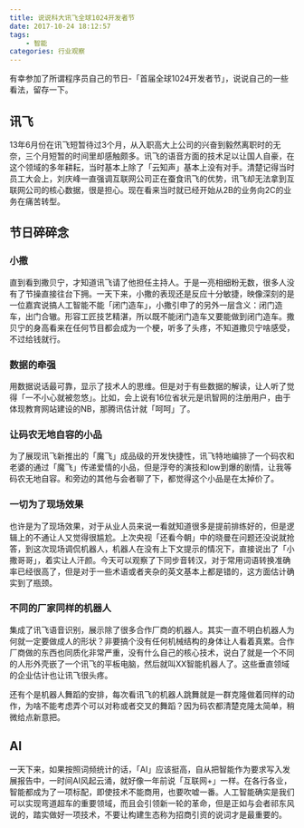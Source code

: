 ```yaml
---
title: 说说科大讯飞全球1024开发者节
date: 2017-10-24 18:12:57
tags:
    - 智能
categories: 行业观察
---
```


有幸参加了所谓程序员自己的节日-「首届全球1024开发者节」，说说自己的一些看法，留存一下。

## 讯飞
13年6月份在讯飞短暂待过3个月，从入职高大上公司的兴奋到毅然离职时的无奈，三个月短暂的时间里却感触颇多。讯飞的语音方面的技术足以让国人自豪，在这个领域的多年耕耘，当时基本上除了「云知声」基本上没有对手。清楚记得当时员工大会上，刘庆峰一直强调互联网公司正在蚕食讯飞的优势，讯飞却无法拿到互联网公司的核心数据，很是担心。现在看来当时就已经开始从2B的业务向2C的业务在痛苦转型。

## 节日碎碎念

### 小撒

直到看到撒贝宁，才知道讯飞请了他担任主持人。于是一亮相细粉无数，很多人没有了节操直接往台下拥。一天下来，小撒的表现还是反应十分敏捷，映像深刻的是一位嘉宾说搞人工智能不能「闭门造车」，小撒引申了的另外一层含义：闭门造车，出门合辙。形容工匠技艺精湛，所以既不能闭门造车又要能做到闭门造车。撒贝宁的身高看来在任何节目都会成为一个梗，听多了头疼，不知道撒贝宁啥感受，不过给钱就行。

### 数据的牵强

用数据说话最可靠，显示了技术人的思维。但是对于有些数据的解读，让人听了觉得「一不小心就被忽悠」。比如，会上说有16位省状元是讯智网的注册用户，由于体现教育网站建设的NB，那腾讯估计就「呵呵」了。

### 让码农无地自容的小品

为了展现讯飞新推出的「魔飞」成品级的开发快捷性，讯飞特地编排了一个码农和老婆的通过「魔飞」传递爱情的小品，但是浮夸的演技和low到爆的剧情，让我等码农无地自容。和旁边的其他与会者聊了下，都觉得这个小品是在太掉价了。

### 一切为了现场效果

也许是为了现场效果，对于从业人员来说一看就知道很多是提前排练好的，但是逻辑上的不通让人又觉得很尴尬。上次央视「还看今朝」中的晓曼在问题还没说就抢答，到这次现场调侃机器人，机器人在没有上下文提示的情况下，直接说出了「小撒哥哥」，着实让人汗颜。今天可以观察了下同步音转汉，对于常用词语转换准确率已经很高了，但是对于一些术语或者夹杂的英文基本上都是错的，这方面估计确实到了瓶颈。

### 不同的厂家同样的机器人

集成了讯飞语音识别，展示除了很多合作厂商的机器人。其实一直不明白机器人为何就一定要做成人的形状？非要搞个没有任何机械结构的身体让人看着真累。合作厂商做的东西也同质化非常严重，没有什么自己的核心技术，说白了就是一个不同的人形外壳嵌了一个讯飞的平板电脑，然后就叫XX智能机器人了。这些垂直领域的企业估计也让讯飞很头疼。

还有个是机器人舞蹈的安排，每次看讯飞的机器人跳舞就是一群克隆做着同样的动作，为啥不能考虑弄个可以对称或者交叉的舞蹈？因为码农都清楚克隆太简单，稍微给点新意把。

## AI

一天下来，如果按照词频统计的话，「AI」应该挺高，自从把智能作为要求写入发展报告中，一时间AI风起云涌，就好像一年前说「互联网+」一样。在各行各业，智能都成为了一项标配，即使技术不能商用，也要吹嘘一番。人工智能确实是我们可以实现弯道超车的重要领域，而且会引领新一轮的革命，但是正如与会者祁东风说的，踏实做好一项技术，不要让构建生态称为招商引资的说词才是最重要的。

